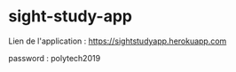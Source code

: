 ﻿# sight-study-app

Lien de l'application : https://sightstudyapp.herokuapp.com

password : polytech2019
